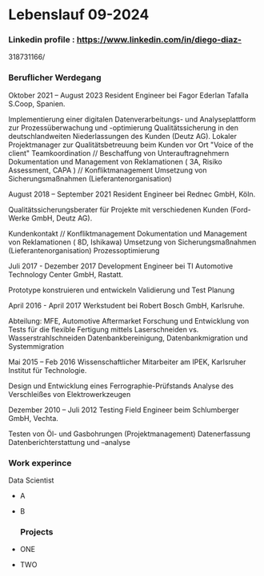# Lebenslauf 09-2024

### Linkedin profile : https://www.linkedin.com/in/diego-diaz-
318731166/

### Beruflicher Werdegang

Oktober 2021 – August 2023 
Resident Engineer bei Fagor Ederlan Tafalla S.Coop, Spanien.

Implementierung einer digitalen Datenverarbeitungs- und
Analyseplattform zur Prozessüberwachung und -optimierung
Qualitätssicherung in den deutschlandweiten Niederlassungen des Kunden
(Deutz AG).
Lokaler Projektmanager zur Qualitätsbetreuung beim Kunden vor Ort
"Voice of the client"
Teamkoordination // Beschaffung von Unterauftragnehmern
Dokumentation und Management von Reklamationen ( 3A, Risiko
Assessment, CAPA ) // Konfliktmanagement
Umsetzung von Sicherungsmaßnahmen (Lieferantenorganisation)

August 2018 – September 2021
Resident Engineer bei Rednec GmbH, Köln.

Qualitätssicherungsberater für Projekte mit verschiedenen Kunden (Ford-
Werke GmbH, Deutz AG).

Kundenkontakt // Konfliktmanagement
Dokumentation und Management von Reklamationen ( 8D, Ishikawa)
Umsetzung von Sicherungsmaßnahmen (Lieferantenorganisation)
Prozessoptimierung

Juli 2017 - Dezember 2017 
Development Engineer bei TI Automotive Technology Center GmbH, Rastatt.

Prototype konstruieren und entwickeln
Validierung und Test Planung

April 2016 - April 2017 
Werkstudent bei Robert Bosch GmbH, Karlsruhe.

Abteilung: MFE, Automotive Aftermarket
Forschung und Entwicklung von Tests für die flexible Fertigung mittels
Laserschneiden vs. Wasserstrahlschneiden
Datenbankbereinigung, Datenbankmigration und Systemmigration

Mai 2015 – Feb 2016 
Wissenschaftlicher Mitarbeiter am IPEK, Karlsruher Institut für Technologie.

Design und Entwicklung eines Ferrographie-Prüfstands
Analyse des Verschleißes von Elektrowerkzeugen

Dezember 2010 – Juli 2012
Testing Field Engineer beim Schlumberger GmbH, Vechta.

Testen von Öl- und Gasbohrungen (Projektmanagement)
Datenerfassung
Datenberichterstattung und –analyse

### Work experince
Data Scientist 
- A
- B

  ### Projects
- ONE
- TWO
